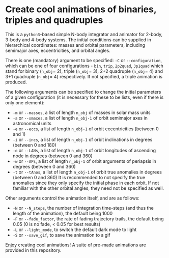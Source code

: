 # Create cool animations of binaries, triples and quadruples

This is a `python3`-based simple N-body integrator and animator for 2-body, 3-body and 4-body systems. The initial conditions can be supplied in hierarchical coordinates: masses and orbital parameters, including semimajor axes, eccentricities, and orbital angles.

There is one (mandatory) argument to be specified: `-C` or `--configuration`, which can be one of four configurations - `bin`, `trip`, `2p2quad`, `3p1quad` which stand for binary (`n_obj`= 2), triple (`n_obj`= 3), 2+2 quadruple (`n_obj`= 4) and 3+1 quadruple (`n_obj`= 4) respectively. If not specified, a triple animation is produced.

The following arguments can be specified to change the initial parameters of a given configuration (it is necessary for these to be lists, even if there is only one element):
- `-m` or `--masses`, a list of length `n_obj` of masses in solar mass units
- `-a` or `--smaxes`, a list of length `n_obj-1` of orbit semimajor axes in astronomical units
- `-e` or `--eccs`, a list of length `n_obj-1` of orbit eccentricities  (between 0 and 1)
- `-i` or `--incs`, a list of length `n_obj-1` of orbit inclinations in degrees (between 0 and 180)
- `-o` or `--LANs`, a list of length `n_obj-1` of orbit longitudes of ascending node in degrees (between 0 and 360)
- `-w` or `--APs`, a list of length `n_obj-1` of orbit arguments of periapsis in degrees (between 0 and 360)
- `-t` or `--tAnos`, a list of length `n_obj-1` of orbit true anomalies in degrees (between 0 and 360)
It is recommended to not specify the true anomalies since they only specify the initial phase in each orbit. If not familiar with the other orbital angles, they need not be specified as well.

Other arguments control the animation itself, and are as follows:
- `-N` or `--N_steps`, the number of integration time-steps (and thus the length of the animation), the default being 1000
- `-F` or `--fade_factor`, the rate of fading trajectory trails, the default being 0.05 (0 is no fade, < 0.05 for best results)
- `-L` or `--light_mode`, to switch the default dark mode to light
- `-S` or `--save_gif`, to save the animation to a gif

Enjoy creating cool animations! A suite of pre-made animations are provided in this repository.
